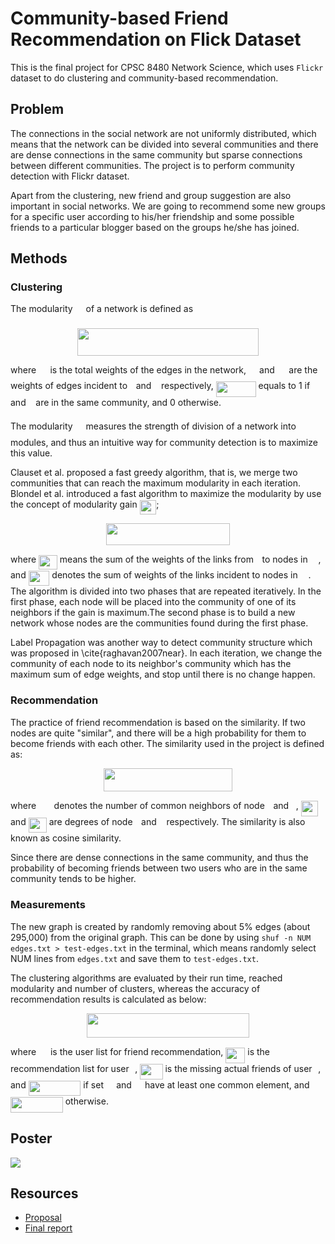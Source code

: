 # Community-based Friend Recommendation on Flick Dataset

This is the final project for CPSC 8480 Network Science, which uses `Flickr` dataset to do clustering and community-based recommendation. 

## Problem 

The connections in the social network are not uniformly distributed, which means that the network can be divided into several communities and there are dense connections in the same community but sparse connections between different communities. The project is to perform community detection with Flickr dataset. 

Apart from the clustering, new friend and group suggestion are also important in social networks. We are going to recommend some new groups for a specific user according to his/her friendship and some possible friends to a particular blogger based on the groups he/she has joined. 

## Methods

### Clustering

The modularity <img src="https://rawgit.com/guoxiliu/Flickr/master/svgs/1afcdb0f704394b16fe85fb40c45ca7a.svg?invert_in_darkmode" align=middle width=12.99542474999999pt height=22.465723500000017pt/> of a network is defined as 

<p align="center"><img src="https://rawgit.com/guoxiliu/Flickr/master/svgs/3997d9e4b21e5393960ef95f24e5b2ce.svg?invert_in_darkmode" align=middle width=290.80627125pt height=44.1686784pt/></p>

where <img src="https://rawgit.com/guoxiliu/Flickr/master/svgs/0e51a2dede42189d77627c4d742822c3.svg?invert_in_darkmode" align=middle width=14.433101099999991pt height=14.15524440000002pt/> is the total weights of the edges in the network, <img src="https://rawgit.com/guoxiliu/Flickr/master/svgs/ec71f47b6aee7b3cd545386b93601915.svg?invert_in_darkmode" align=middle width=13.20877634999999pt height=22.831056599999986pt/> and <img src="https://rawgit.com/guoxiliu/Flickr/master/svgs/75c9e9a3fab35d4c380586a9713adfe4.svg?invert_in_darkmode" align=middle width=14.66238509999999pt height=22.831056599999986pt/> are the weights of edges incident to <img src="https://rawgit.com/guoxiliu/Flickr/master/svgs/77a3b857d53fb44e33b53e4c8b68351a.svg?invert_in_darkmode" align=middle width=5.663225699999989pt height=21.68300969999999pt/> and <img src="https://rawgit.com/guoxiliu/Flickr/master/svgs/36b5afebdba34564d884d347484ac0c7.svg?invert_in_darkmode" align=middle width=7.710416999999989pt height=21.68300969999999pt/> respectively, <img src="https://rawgit.com/guoxiliu/Flickr/master/svgs/f0b31121e57337fb4dd28e9b3860631c.svg?invert_in_darkmode" align=middle width=63.91628759999998pt height=24.65753399999998pt/> equals to 1 if <img src="https://rawgit.com/guoxiliu/Flickr/master/svgs/77a3b857d53fb44e33b53e4c8b68351a.svg?invert_in_darkmode" align=middle width=5.663225699999989pt height=21.68300969999999pt/> and <img src="https://rawgit.com/guoxiliu/Flickr/master/svgs/36b5afebdba34564d884d347484ac0c7.svg?invert_in_darkmode" align=middle width=7.710416999999989pt height=21.68300969999999pt/> are in the same community, and 0 otherwise.

The modularity <img src="https://rawgit.com/guoxiliu/Flickr/master/svgs/1afcdb0f704394b16fe85fb40c45ca7a.svg?invert_in_darkmode" align=middle width=12.99542474999999pt height=22.465723500000017pt/> measures the strength of division of a network into modules, and thus an intuitive way for community detection is to maximize this value. 

Clauset et al. proposed a fast greedy algorithm, that is, we merge two communities that can reach the maximum modularity in each iteration. Blondel et al. introduced a fast algorithm to maximize the modularity by use the concept of modularity gain <img src="https://rawgit.com/guoxiliu/Flickr/master/svgs/f5d905617c33ccf73739f0535559628a.svg?invert_in_darkmode" align=middle width=26.69409599999999pt height=22.465723500000017pt/>; 

<p align="center"><img src="https://rawgit.com/guoxiliu/Flickr/master/svgs/17929e5581b9ec8f59e3d01f9f551e60.svg?invert_in_darkmode" align=middle width=198.67297065pt height=34.94718315pt/></p>

where <img src="https://rawgit.com/guoxiliu/Flickr/master/svgs/8ef8b691d9394b80af081d58a34e2b0a.svg?invert_in_darkmode" align=middle width=29.889830849999992pt height=22.831056599999986pt/> means the sum of the weights of the links from <img src="https://rawgit.com/guoxiliu/Flickr/master/svgs/77a3b857d53fb44e33b53e4c8b68351a.svg?invert_in_darkmode" align=middle width=5.663225699999989pt height=21.68300969999999pt/> to nodes in <img src="https://rawgit.com/guoxiliu/Flickr/master/svgs/9b325b9e31e85137d1de765f43c0f8bc.svg?invert_in_darkmode" align=middle width=12.92464304999999pt height=22.465723500000017pt/>, and <img src="https://rawgit.com/guoxiliu/Flickr/master/svgs/73d75c668ca635fbad68eb94738a8c49.svg?invert_in_darkmode" align=middle width=33.77183864999999pt height=24.657735299999988pt/> denotes the sum of weights of the links incident to nodes in <img src="https://rawgit.com/guoxiliu/Flickr/master/svgs/9b325b9e31e85137d1de765f43c0f8bc.svg?invert_in_darkmode" align=middle width=12.92464304999999pt height=22.465723500000017pt/>. The algorithm is divided into two phases that are repeated iteratively. In the first phase, each node will be placed into the community of one of its neighbors if the gain is maximum.The second phase is to build a new network whose nodes are the communities found during the first phase.

Label Propagation was another way to detect community structure which was proposed in \cite{raghavan2007near}. In each iteration, we change the community of each node to its neighbor's community which has the maximum sum of edge weights, and stop until there is no change happen. 

### Recommendation

The practice of friend recommendation is based on the similarity. If two nodes are quite "similar", and there will be a high probability for them to become friends with each other. The similarity used in the project is defined as: 

<p align="center"><img src="https://rawgit.com/guoxiliu/Flickr/master/svgs/cb1bcc0b1153d884be55f7e291457047.svg?invert_in_darkmode" align=middle width=206.9153493pt height=36.773649pt/></p>

where <img src="https://rawgit.com/guoxiliu/Flickr/master/svgs/894246f28d69aaede1ebed600795650c.svg?invert_in_darkmode" align=middle width=20.62228409999999pt height=14.15524440000002pt/> denotes the number of common neighbors of node <img src="https://rawgit.com/guoxiliu/Flickr/master/svgs/77a3b857d53fb44e33b53e4c8b68351a.svg?invert_in_darkmode" align=middle width=5.663225699999989pt height=21.68300969999999pt/> and <img src="https://rawgit.com/guoxiliu/Flickr/master/svgs/36b5afebdba34564d884d347484ac0c7.svg?invert_in_darkmode" align=middle width=7.710416999999989pt height=21.68300969999999pt/>, <img src="https://rawgit.com/guoxiliu/Flickr/master/svgs/b419f33ea0fd1898ba18c255f0cb10b5.svg?invert_in_darkmode" align=middle width=27.00462269999999pt height=24.65753399999998pt/> and <img src="https://rawgit.com/guoxiliu/Flickr/master/svgs/ded29e26d51d8a55e22d7e206f70ca52.svg?invert_in_darkmode" align=middle width=29.051813999999986pt height=24.65753399999998pt/> are degrees of node <img src="https://rawgit.com/guoxiliu/Flickr/master/svgs/77a3b857d53fb44e33b53e4c8b68351a.svg?invert_in_darkmode" align=middle width=5.663225699999989pt height=21.68300969999999pt/> and <img src="https://rawgit.com/guoxiliu/Flickr/master/svgs/36b5afebdba34564d884d347484ac0c7.svg?invert_in_darkmode" align=middle width=7.710416999999989pt height=21.68300969999999pt/> respectively. The similarity is also known as cosine similarity.

Since there are dense connections in the same community, and thus the probability of becoming friends between two users who are in the same community tends to be higher.

### Measurements

The new graph is created by randomly removing about 5\% edges (about 295,000) from the original graph. This can be done by using `shuf -n NUM edges.txt > test-edges.txt` in the terminal, which means randomly select NUM lines from `edges.txt` and save them to `test-edges.txt`. 

The clustering algorithms are evaluated by their run time, reached modularity and number of clusters, whereas the accuracy of recommendation results is calculated as below: 

<p align="center"><img src="https://rawgit.com/guoxiliu/Flickr/master/svgs/ef1e02a143eabe1eb2cc05fa4adcf335.svg?invert_in_darkmode" align=middle width=260.52237255pt height=39.9275514pt/></p>

where <img src="https://rawgit.com/guoxiliu/Flickr/master/svgs/f9c4988898e7f532b9f826a75014ed3c.svg?invert_in_darkmode" align=middle width=14.99998994999999pt height=22.465723500000017pt/> is the user list for friend recommendation, <img src="https://rawgit.com/guoxiliu/Flickr/master/svgs/899fa4252595caea42785ee116815313.svg?invert_in_darkmode" align=middle width=31.05712994999999pt height=24.65753399999998pt/> is the recommendation list for user <img src="https://rawgit.com/guoxiliu/Flickr/master/svgs/77a3b857d53fb44e33b53e4c8b68351a.svg?invert_in_darkmode" align=middle width=5.663225699999989pt height=21.68300969999999pt/>, <img src="https://rawgit.com/guoxiliu/Flickr/master/svgs/632842e4ee03326a5969dfaa1eb34007.svg?invert_in_darkmode" align=middle width=36.18837584999999pt height=24.65753399999998pt/> is the missing actual friends of user <img src="https://rawgit.com/guoxiliu/Flickr/master/svgs/77a3b857d53fb44e33b53e4c8b68351a.svg?invert_in_darkmode" align=middle width=5.663225699999989pt height=21.68300969999999pt/>, and <img src="https://rawgit.com/guoxiliu/Flickr/master/svgs/37c71931cd0c39fd09781a03575800e7.svg?invert_in_darkmode" align=middle width=83.77842989999998pt height=24.65753399999998pt/> if set <img src="https://rawgit.com/guoxiliu/Flickr/master/svgs/53d147e7f3fe6e47ee05b88b166bd3f6.svg?invert_in_darkmode" align=middle width=12.32879834999999pt height=22.465723500000017pt/> and <img src="https://rawgit.com/guoxiliu/Flickr/master/svgs/61e84f854bc6258d4108d08d4c4a0852.svg?invert_in_darkmode" align=middle width=13.29340979999999pt height=22.465723500000017pt/> have at least one common element, and <img src="https://rawgit.com/guoxiliu/Flickr/master/svgs/6fca3a6fc43a183c0630343d6a235827.svg?invert_in_darkmode" align=middle width=83.77842989999998pt height=24.65753399999998pt/> otherwise.

## Poster
![](/figures/poster-flickr.jpg)

## Resources

- [Proposal](/docs/Proposal-Flickr.pdf) 
- [Final report](/docs/FinalReport-Flickr.pdf) 
